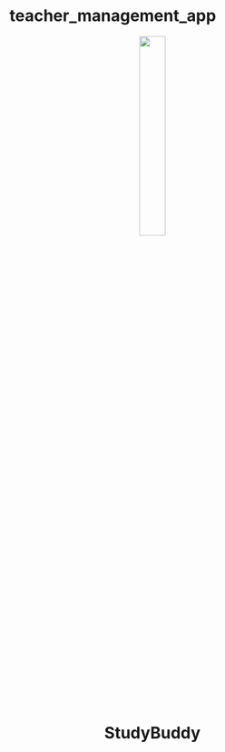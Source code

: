 # teacher_management_app
<div align="center">
<img width="30%" src="https://cdn.thuvienphapluat.vn/uploads/tintuc/ẢNH%20TIN%20TUC/dao-tao-giao-vien.jpg">

# StudyBuddy
</div>
